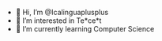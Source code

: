 - 👋 Hi, I’m @Icalinguaplusplus
- 👀 I’m interested in Te\*ce\*t
- 🌱 I’m currently learning Computer Science

<!---
Icalinguaplusplus/Icalinguaplusplus is a ✨ special ✨ repository because its `README.md` (this file) appears on your GitHub profile.
You can click the Preview link to take a look at your changes.
--->
